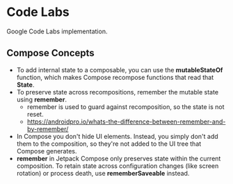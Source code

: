 # Code Labs
Google Code Labs implementation.

## Compose Concepts
- To add internal state to a composable, you can use the **mutableStateOf** function, which makes Compose recompose functions that read that **State**.
- To preserve state across recompositions, remember the mutable state using **remember**.
  - remember is used to guard against recomposition, so the state is not reset.
  - https://androidpro.io/whats-the-difference-between-remember-and-by-remember/
- In Compose you don't hide UI elements. Instead, you simply don't add them to the composition, so they're not added to the UI tree that Compose generates.
- **remember** in Jetpack Compose only preserves state within the current composition. To retain state across configuration changes (like screen rotation) or process death, use **rememberSaveable** instead.